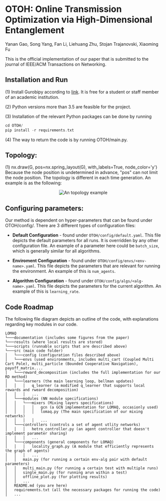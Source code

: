 # OTOH: Online Transmission Optimization via High-Dimensional Entanglement

Yanan Gao, Song Yang, Fan Li, Liehuang Zhu, Stojan Trajanovski, Xiaoming Fu

This is the official implementation of our paper that is submitted to the journal of IEEE/ACM Transactions on Networking.

## Installation and Run
(1) Install Gurobipy according to [link](https://pypi.org/project/gurobipy/). It is free for a student or staff member of an academic institution.

(2) Python versions more than 3.5 are feasible for the project.

(3) Installation of the relevant Python packages can be done by running
```c
cd OTOH/
pip install -r requirements.txt
```

(4) The way to return the code is by running OTOH/main.py.

## Topology:

(1) nx.draw(G, pos=nx.spring_layout(G), with_labels=True, node_color='y') Because the node position is undetermined in advance, "pos" can not limit the node position. The topology is different in each time generation. An example is as the following:
<p align="center">
  <img src="https://github.com/yanangao1709/OTOH/assets/43428644/77cba931-fc9d-41ad-bc57-a77b1036f821" alt="An topology example"/>
</p>


## Configuring parameters:
Our method is dependent on hyper-parameters that can be found under OTOH/config/. There are 3 different types of configuration files:

* **Default Configuration** - found under `OTOH/config/default.yaml`. This file depicts the default parameters
for all runs. It is overridden by any other configuration file. An example of a parameter here could be
  `batch_size`, which is generally similar for all algorithms. 

* **Enviroment Configuration** - found under `OTOH/config/envs/<env-name>.yaml`. This file depicts the parameters
that are relevant for running the environment. An example of this is `num_agents`. 
  
* **Algorithm Configuration** - found under `OTOH/config/algs/<alg-name>.yaml`. This file depicts the parameters
for the current algorithm. An example of this is `learning_rate`.

## Code Roadmap

The following file diagram depicts an outline of the code, with explanations
regarding key modules in our code. 

```
LOMAQ
└───documentation (includes some figures from the paper)   
└───results (where local results are stored)   
└───scripts (runnable scripts that are described above)  
└───src (main code folder)
│   └───config (configuration files described above)
│   └───envs (used environments, includes multi_cart (Coupled Multi Cart Pole), multi_particle (Bounded Cooperative Navigation), payoff_matrix....
│   └───reward_decomposition (includes the full implementation for our RD method)
│   └───learners (the main learning loop, bellman updates)
│   │   │   q_learner (a modified q_learner that supports local rewards and rweard decomposition)
│   │   │   ...
│   └───modules (NN module specifications)
│   │   └───mixers (Mixing layers specifications)
│   │   │   │   gcn (a GCN implementation for LOMAQ, occasionly used)
│   │   │   │   lomaq.py (The main specification of our mixing networks)
│   │   │   │   ...
│   └───controllers (controls a set of agent utlity networks)
│   │   │   hetro_controller.py (an agent controller that doesn't implement parameter sharing)
│   │   │   ...
│   └───components (general components for LOMAQ)
│   │   │   locality_graph.py (A module that efficiently represents the graph of agents)
│   │   │   ...
│   │   main.py (for running a certain env-alg pair with default parameters)
│   │   multi_main.py (for running a certain test with multiple runs)
│   │   single_main.py (for running arun within a test)
│   │   offline_plot.py (for plotting results)
│   │   ...
│   README.md (you are here)
│   requirements.txt (all the necessary packages for running the code)
│   ...
```
